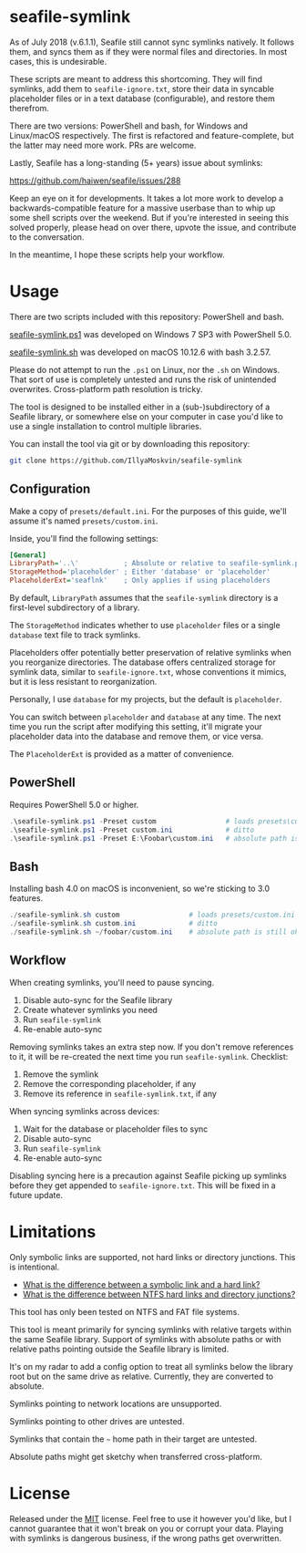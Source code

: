 # seafile-symlink

As of July 2018 (v.6.1.1), Seafile still cannot sync symlinks natively. It
follows them, and syncs them as if they were normal files and directories.
In most cases, this is undesirable.

These scripts are meant to address this shortcoming. They will find symlinks,
add them to `seafile-ignore.txt`, store their data in syncable placeholder
files or in a text database (configurable), and restore them therefrom.

There are two versions: PowerShell and bash, for Windows and Linux/macOS
respectively. The first is refactored and feature-complete, but the latter
may need more work. PRs are welcome.

Lastly, Seafile has a long-standing (5+ years) issue about symlinks:

https://github.com/haiwen/seafile/issues/288 

Keep an eye on it for developments. It takes a lot more work to develop a
backwards-compatible feature for a massive userbase than to whip up some
shell scripts over the weekend. But if you're interested in seeing this
 solved properly, please head on over there, upvote the issue, and 
contribute to the conversation.

In the meantime, I hope these scripts help your workflow. 



# Usage

There are two scripts included with this repository: PowerShell and bash.

[seafile-symlink.ps1](seafile-symlink.ps1) was developed on Windows 7 SP3
with PowerShell 5.0.

[seafile-symlink.sh](seafile-symlink.ps1) was developed on macOS 10.12.6
with bash 3.2.57.

Please do not attempt to run the `.ps1` on Linux, nor the `.sh` on Windows.
That sort of use is completely untested and runs the risk of unintended
overwrites. Cross-platform path resolution is tricky.

The tool is designed to be installed either in a (sub-)subdirectory of
a Seafile library, or somewhere else on your computer in case you'd like
to use a single installation to control multiple libraries.

You can install the tool via git or by downloading this repository:

```bash
git clone https://github.com/IllyaMoskvin/seafile-symlink
```



## Configuration

Make a copy of `presets/default.ini`. For the purposes of this guide,
we'll assume it's named `presets/custom.ini`.

Inside, you'll find the following settings:

```ini
[General]
LibraryPath='..\'           ; Absolute or relative to seafile-symlink.ps1
StorageMethod='placeholder' ; Either 'database' or 'placeholder'
PlaceholderExt='seaflnk'    ; Only applies if using placeholders
```

By default, `LibraryPath` assumes that the `seafile-symlink` directory is
a first-level subdirectory of a library.

The `StorageMethod` indicates whether to use `placeholder` files or a 
single `database` text file to track symlinks.

Placeholders offer potentially better preservation of relative symlinks
when you reorganize directories. The database offers centralized storage
for symlink data, similar to `seafile-ignore.txt`, whose conventions it
mimics, but it is less resistant to reorganization.

Personally, I use `database` for my projects, but the default is `placeholder`.

You can switch between `placeholder` and `database` at any time. The next
time you run the script after modifying this setting, it'll migrate your
placeholder data into the database and remove them, or vice versa.

The `PlaceholderExt` is provided as a matter of convenience.


## PowerShell

Requires PowerShell 5.0 or higher.

```powershell
.\seafile-symlink.ps1 -Preset custom                 # loads presets\custom.ini
.\seafile-symlink.ps1 -Preset custom.ini             # ditto
.\seafile-symlink.ps1 -Preset E:\Foobar\custom.ini   # absolute path is ok
```


## Bash

Installing bash 4.0 on macOS is inconvenient, so we're sticking to 3.0 features.

```powershell
./seafile-symlink.sh custom                 # loads presets/custom.ini
./seafile-symlink.sh custom.ini             # ditto
./seafile-symlink.sh ~/foobar/custom.ini    # absolute path is still ok
```


## Workflow

When creating symlinks, you'll need to pause syncing.

1. Disable auto-sync for the Seafile library
2. Create whatever symlinks you need
3. Run `seafile-symlink`
4. Re-enable auto-sync

Removing symlinks takes an extra step now. If you don't remove references to
it, it will be re-created the next time you run `seafile-symlink`. Checklist:

1. Remove the symlink
2. Remove the corresponding placeholder, if any
3. Remove its reference in `seafile-symlink.txt`, if any

When syncing symlinks across devices:

1. Wait for the database or placeholder files to sync
2. Disable auto-sync
3. Run `seafile-symlink`
4. Re-enable auto-sync

Disabling syncing here is a precaution against Seafile picking up symlinks
before they get appended to `seafile-ignore.txt`. This will be fixed in a
future update.



# Limitations

Only symbolic links are supported, not hard links or directory junctions.
This is intentional.

* [What is the difference between a symbolic link and a hard link?](https://stackoverflow.com/questions/185899/what-is-the-difference-between-a-symbolic-link-and-a-hard-link)
* [What is the difference between NTFS hard links and directory junctions?](https://superuser.com/questions/67870/what-is-the-difference-between-ntfs-hard-links-and-directory-junctions)

This tool has only been tested on NTFS and FAT file systems.

This tool is meant primarily for syncing symlinks with relative targets
within the same Seafile library. Support of symlinks with absolute paths
or with relative paths pointing outside the Seafile library is limited.

It's on my radar to add a config option to treat all symlinks below the
library root but on the same drive as relative. Currently, they are
converted to absolute.

Symlinks pointing to network locations are unsupported.

Symlinks pointing to other drives are untested.

Symlinks that contain the `~` home path in their target are untested. 

Absolute paths might get sketchy when transferred cross-platform.



# License

Released under the [MIT](License.txt) license. Feel free to use it however
you'd like, but I cannot guarantee that it won't break on you or corrupt your
data. Playing with symlinks is dangerous business, if the wrong paths get
overwritten.
